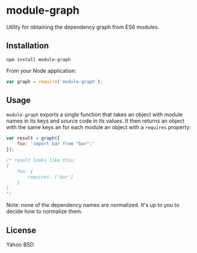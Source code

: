 module-graph
============

Utility for obtaining the dependency graph from ES6 modules.

Installation
------------

```shell
npm install module-graph
```

From your Node application:

```js
var graph = require('module-graph');
```

Usage
-----

`module-graph` exports a single function that takes an object with module names
in its keys and source code in its values. It then returns an object with the
same keys an for each module an object with a `requires` property:

```js
var result = graph({
    foo: 'import bar from "bar";'
});

/* result looks like this:
{
    foo: {
        requires: ['bar']
    }
}
*/
```

Note: none of the dependency names are normalized. It's up to you to decide how to
normalize them.

License
-------

Yahoo BSD
